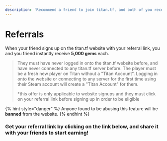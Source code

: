 ```yaml
---
description: 'Recommend a friend to join titan.tf, and both of you receive 5,000 gems.'
---
```


# Referrals

When your friend signs up on the titan.tf website with your referral link, you and you friend instantly receive **5,000 gems** each.

> They must have never logged in onto the titan.tf website before, and have never connected to any titan.tf server before. The player must be a fresh new player on Titan without a "Titan Account". Logging in onto the website or connecting to any server for the first time using their Steam account will create a "Titan Account" for them.  
>   
> \*this offer is only applicable to website signups and they must click on your referral link before signing up in order to be eligible

{% hint style="danger" %}
Anyone found to be abusing this feature will be **banned** from the website.
{% endhint %}

### Get your referral link by clicking on the link below, and share it with your friends to start earning!



